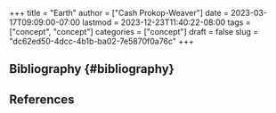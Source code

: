 +++
title = "Earth"
author = ["Cash Prokop-Weaver"]
date = 2023-03-17T09:09:00-07:00
lastmod = 2023-12-23T11:40:22-08:00
tags = ["concept", "concept"]
categories = ["concept"]
draft = false
slug = "dc62ed50-4dcc-4b1b-ba02-7e5870f0a76c"
+++

## Bibliography {#bibliography}

## References

<style>.csl-entry{text-indent: -1.5em; margin-left: 1.5em;}</style><div class="csl-bib-body">
</div>
